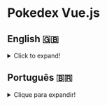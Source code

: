 <h1 align=”center”>Pokedex Vue.js</h1>

## English 🇬🇧
<details>
  <summary>Click to expand!</summary>
  
### Description
This project was developed as technical assessment test for the [Copybase](https://copybase.com.br/?utm_source=googleads&utm_medium=search&utm_term=copybase&gclid=Cj0KCQjwhsmaBhCvARIsAIbEbH5vKfIzQ6DWkSEgy_AsCEagArztCjjOoHelpAaMUU6Q5M169VzC1xkaAuLIEALw_wcB) selection proccess.
The Pokedex allows the user to search pokemon, view their stats and evolution-chain information. The displayed pokemon shows its general information, such as height, weight and types and also battle attributes, such as hp, attack, defense and so on.
From their evolutions, the user can also change pokemon visualization at will. 
### Technologies and Tools
Pokedex was developed using Vue.js and CSS3, then deployed using Vercel.
Vue.js was used to create single-file-components containing HTML5 code, scrips using JavaScript and style using CSS3.

### Installation
1. Create a directory using the mkdir command:
```
mkdir saraivais-projects
```

2. Access the directory using the cd command and clone the repository:
```
cd saraivais-projects
git clone git@github.com:saraivais/pokedex-copybase.git
```

3. Access the project directory and install it's dependencies:
```
cd pokedex-copybase
npm i
```

4. Lastly, use the npm run dev command and acces the project via browser
```
npm run dev
```

5. Or, access the deployed project using the following url:
```
https://pokedex-copybase.vercel.app/
```

</details>

## Português 🇧🇷
<details>
  <summary>Clique para expandir!</summary>
  
### Descrição
Este projeto foi desenvolvido como teste de avaliação técnica para o processo de seleção [Copybase](https://copybase.com.br/?utm_source=googleads&utm_medium=search&utm_term=copybase&gclid=Cj0KCQjwhsmaBhCvARIsAIbEbH5vKfIzQ6DWkSEgy_AsCEagArztCjjOoHelpAaMUU6Q5M169VzC1xkaAuLIEALw_wcB).
O Pokedex permite ao usuário pesquisar pokemon, visualizar suas estatísticas e informações da cadeia de evolução. O pokemon exibido mostra suas informações gerais, como altura, peso e tipos e também atributos de batalha, como hp, ataque, defesa e assim por diante.
A partir de suas evoluções, o usuário também pode alterar a visualização do pokemon à vontade.
### Tecnologias e Ferramentas
Pokedex foi desenvolvido usando Vue.js e CSS3, depois implantado usando Vercel.
Vue.js foi usado para criar componentes de arquivo único contendo código HTML5, scripts usando JavaScript e estilo usando CSS3.

### Instalação
1. Crie um diretório usando o comando mkdir:
```
mkdir saraivais-projetos
```

2. Acesse o diretório usando o comando cd e clone o repositório:
```
cd saraivais-projetos
git clone git@github.com:saraivais/pokedex-copybase.git
```

3. Acesse o diretório do projeto e instale suas dependências:
```
cd pokedex-copybase
npm eu
```

4. Por fim, use o comando npm run dev e acesse o projeto via navegador
```
npm run dev
```

5. Ou acesse o projeto implantado usando o seguinte URL:
```
https://pokedex-copybase.vercel.app/
```

</details>
